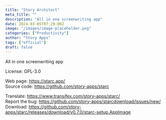 ```yaml
---
title: "Story Architect"
meta_title: ""
description: "All in one screenwriting app"
date: 2024-03-05T07:29:00Z
image: "/images/image-placeholder.png"
categories: ["Productivity"]
author: "Story Apps"
tags: ["official"]
draft: false
---
```


All in one screenwriting app

License: GPL-3.0

Web page: https://starc.app/  
Source code:  https://github.com/story-apps/starc

Translate: https://www.transifex.com/story-apps/starc/  
Report the bug: https://github.com/story-apps/starcdownload/issues/new/  
Download: https://github.com/story-apps/starc/releases/download/v0.7.0/starc-setup.AppImage
